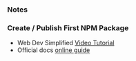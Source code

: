 ### Notes

### Create / Publish First NPM Package

- Web Dev Simplified [Video Tutorial](https://www.youtube.com/watch?v=J4b_T-qH3BY)
- Official docs [online guide](https://docs.npmjs.com/creating-and-publishing-private-packages)
